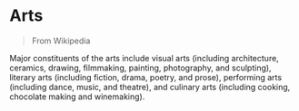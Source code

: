 # Arts

> From Wikipedia

Major constituents of the arts include visual arts \(including architecture, ceramics, drawing, filmmaking, painting, photography, and sculpting\), literary arts \(including fiction, drama, poetry, and prose\), performing arts \(including dance, music, and theatre\), and culinary arts \(including cooking, chocolate making and winemaking\).

